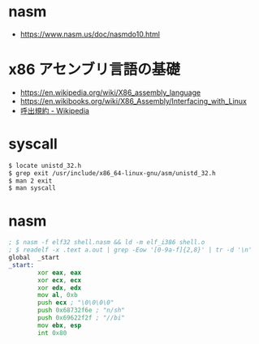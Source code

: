 # nasm
- https://www.nasm.us/doc/nasmdo10.html
# x86 アセンブリ言語の基礎
- https://en.wikipedia.org/wiki/X86_assembly_language
- https://en.wikibooks.org/wiki/X86_Assembly/Interfacing_with_Linux
- [呼出規約 - Wikipedia](https://ja.wikipedia.org/wiki/%E5%91%BC%E5%87%BA%E8%A6%8F%E7%B4%84#cdecl)
# syscall
```bash
$ locate unistd_32.h
$ grep exit /usr/include/x86_64-linux-gnu/asm/unistd_32.h
$ man 2 exit
$ man syscall
```
# nasm
```asm
; $ nasm -f elf32 shell.nasm && ld -m elf_i386 shell.o
; $ readelf -x .text a.out | grep -Eow '[0-9a-f]{2,8}' | tr -d '\n'
global  _start
_start:
        xor eax, eax
        xor ecx, ecx
        xor edx, edx
        mov al, 0xb
        push ecx ; "\0\0\0\0"
        push 0x68732f6e ; "n/sh"
        push 0x69622f2f ; "//bi"
        mov ebx, esp
        int 0x80
```

